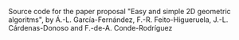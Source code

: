 Source code for the paper proposal "Easy and simple 2D geometric algoritms", by
Á.-L. García-Fernández, F.-R. Feito-Higueruela, J.-L. Cárdenas-Donoso and
F.-de-A. Conde-Rodríguez